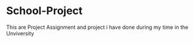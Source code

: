 # School-Project
This are Project Assignment and project i have done during my time in the Unviversity 
